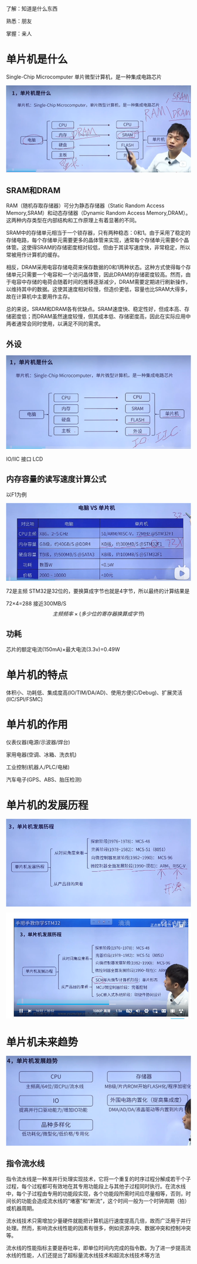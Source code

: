 了解：知道是什么东西

熟悉：朋友

掌握：亲人

# 单片机是什么

Single-Chip Microcomputer 单片微型计算机，是一种集成电路芯片

![image-20231030211216512](assets/image-20231030211216512.png)

## SRAM和DRAM

RAM（随机存取存储器）可分为静态存储器（Static Random Access Memory,SRAM）和动态存储器（Dynamic Random Access Memory,DRAM）。这两种内存类型在内部结构和工作原理上有着显著的不同。

SRAM中的存储单元相当于一个锁存器，只有两种稳态：0和1。由于采用了稳定的存储电路，每个存储单元需要更多的晶体管来实现，通常每个存储单元需要6个晶体管。这使得SRAM的存储密度相对较低，但由于其读写速度快，非常稳定，所以常被用作计算机的缓存。

相反，DRAM采用电容存储电荷来保存数据的0和1两种状态。这种方式使得每个存储单元只需要一个电容和一个访问晶体管，因此DRAM的存储密度较高。然而，由于电容中存储的电荷会随着时间的推移逐渐减少，DRAM需要定期进行刷新操作，以维持其中的数据。这使其速度相对较慢，但造价更低，容量也比SRAM大得多，故在计算机中主要用作主存。

总的来说，SRAM和DRAM各有优缺点。SRAM速度快、稳定性好，但成本高、存储密度低；而DRAM虽然速度较慢，但其成本低、存储密度高，因此在实际应用中两者通常会同时使用，以满足不同的需求。

## 外设

![image-20231030211530370](assets/image-20231030211530370.png)

IO/IIC 接口 LCD

## 内存容量的读写速度计算公式

以F1为例

![image-20231030211815281](assets/image-20231030211815281.png)

72是主频 STM32是32位的，要换算成字节也就是4字节，所以最终的计算结果是

72×4=288 接近300MB/S
$$
主频频率×(多少位的寄存器换算成字节)
$$

## 功耗

芯片的额定电流(150mA)×最大电流(3.3v)=0.49W

# 单片机的特点

体积小、功耗低、集成度高(IO/TIM/DA/AD)、使用方便(C/Debug)、扩展灵活(IIC/SPI/FSMC)

# 单片机的作用

 仪表仪器(电源/示波器/焊台)

家用电器(空调、冰箱、洗衣机)

工业控制(机器人/PLC/电梯)

汽车电子(GPS、ABS、胎压检测)

# 单片机的发展历程

![image-20231030214543651](assets/image-20231030214543651.png)

![image-20231030214600348](assets/image-20231030214600348.png)

# 单片机未来趋势

![image-20231030215007297](assets/image-20231030215007297.png)

## 指令流水线

指令流水线是一种准并行处理实现技术，它将一个重复的时序过程分解成若干个子过程，每个过程都可有效地在其专用功能段上与其他子过程同时执行。在流水线中，每个子过程由专用的功能段实现，各个功能段所需时间应尽量相等，否则，时间长的功能会造成流水线的“堵塞”和“断流”，这个时间一般为一个时钟周期（拍）或机器周期。

流水线技术只需增加少量硬件就能把计算机运行速度提高几倍，故而广泛用于并行处理。然而，影响流水线性能的因素有很多，例如资源冲突、数据冲突和控制冲突等。

流水线的性能指标主要是吞吐率，即单位时间内完成的指令数。为了进一步提高流水线的性能，人们还提出了超标量流水线技术和超流水线技术等方法